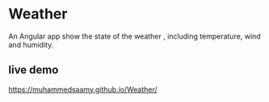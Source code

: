 # Weather

An Angular app show the state of the weather , including temperature, wind and humidity.

## live demo

https://muhammedsaamy.github.io/Weather/
